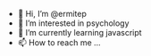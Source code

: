 - 👋 Hi, I’m @ermitep
- 👀 I’m interested in psychology
- 🌱 I’m currently learning javascript
- 📫 How to reach me ...

<!---
2spii/2spii is a ✨ special ✨ repository because its `README.md` (this file) appears on your GitHub profile.
You can click the Preview link to take a look at your changes.
--->
